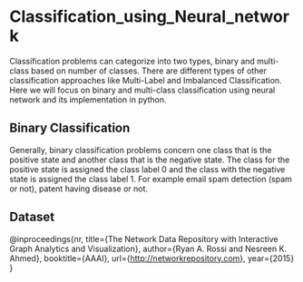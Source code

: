 # Classification_using_Neural_network
Classification problems can categorize into two types, binary and multi-class based on number of classes. There are different types of other classification approaches like Multi-Label and Imbalanced Classification. Here we will focus on binary and multi-class classification using neural network and its implementation in python.
## Binary Classification
Generally, binary classification problems concern one class that is the positive state and another class that is the negative state. The class for the positive state is assigned the class label 0 and the class with the negative state is assigned the class label 1. For example email spam detection (spam or not), patent having disease or not.
## Dataset
@inproceedings{nr,
     title={The Network Data Repository with Interactive Graph Analytics and Visualization},
     author={Ryan A. Rossi and Nesreen K. Ahmed},
     booktitle={AAAI},
     url={http://networkrepository.com},
     year={2015}
}

